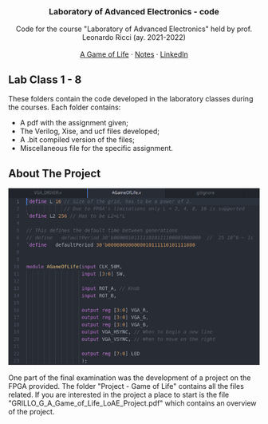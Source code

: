 <br />
<div align="center">

  <h3 align="center">Laboratory of Advanced Electronics - code</h3>

  <p align="center">
    Code for the course "Laboratory of Advanced Electronics" held by prof. Leonardo Ricci (ay. 2021-2022)
    <br />
    <br />
    <a href="https://github.com/NerusSkyhigh/LoAE-code/tree/main/Project%20-%20Game%20of%20Life">A Game of Life</a>
    ·
    <a href="https://nerusskyhigh.github.io/LoAE-notes/README.html">Notes</a>
    ·
    <a href="https://www.linkedin.com/in/guglielmo-grillo/">LinkedIn</a>
  </p>
</div>

## Lab Class 1 - 8
These folders contain the code developed in the laboratory classes during the courses. Each folder contains:
- A pdf with the assignment given;
- The Verilog, Xise, and ucf files developed;
- A .bit compiled version of the files;
- Miscellaneous file for the specific assignment.


<!-- ABOUT THE PROJECT -->
## About The Project
![A Game of Life - screenshot](images/screenshot.png)

One part of the final examination was the development of a project on the FPGA provided. The folder "Project - Game of Life" contains all the files related. If you are interested in the project a place to start is the file "GRILLO_G_A_Game_of_Life_LoAE_Project.pdf" which contains an overview of the project.
